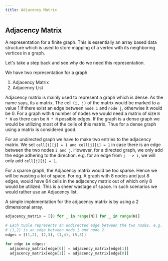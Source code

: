 ```yaml
---
title: Adjacency Matrix
---
```

## Adjacency Matrix

A representation for a finite graph. This is essentially an array based data structure which is used to store mapping of a vertex with its neighboring vertices in a graph.

Let's take a step back and see why do we need this representation. 

We have two representation for a graph. 
1. Adjacency Matrix 
2. Adjacency List

Adjacency matrix is mainly used to represent a graph which is dense. As the name says, its a matrix. The cell `(i, j)` of the matrix would be marked to a value 1 if there exist an edge between `node i` and `node j`, otherwise it would be 0. For a graph with `N` number of nodes we would need a matrix of size `N * N` as there can be `N * N` possible edges. If the graph is a dense graph we would be utilizing most of the cells of this matrix. Thus for a dense graph using a matrix is considered good. 

For an undirected graph we have to make two entries to the adjacency matrix. 
We set `cell[i][j] = 1 and cell[j][i] = 1` in case there is an edge between the two nodes `i and j`. However, for a directed graph, we only add the edge adhering to the direction. e.g. for an edge from `j --> i`, we will only add `cell[j][i] = 1`.

For a sparse graph, the Adjacency matrix would be too sparse. Hence we will be wasting a lot of space. For eg. A graph with 8 nodes and just 8 edges, would have 64 cells in the adjacency matrix out of which only 8 would be utilized. This is a sheer wastage of space. In such scenarios we would rather use an Adjacency list.

A simple implementation for the adjacency matrix is by using a 2 dimensional array.

```python
adjacency_matrix = [[0 for _ in range(N)] for _ in range(N)]

# Each tuple represents an undirected edge between the two nodes. e.g.
# (1,2) is an edge between node 1 and node 2.
edges = [(1,2), (2,3), (1,4), (5,3)]

for edge in edges:
  adjacency_matrix[edge[0]] = adjacency_matrix[edge[1]]
  adjacency_matrix[edge[1]] = adjacency_matrix[edge[0]]
```
